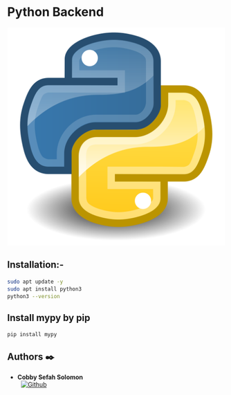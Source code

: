 # Python Backend

![Python](./0x00-python_variable_annotations/main_files/Python_LOGO.png)

## Installation:-

```bash
sudo apt update -y
sudo apt install python3
python3 --version
```

## Install mypy by pip

```bash
pip install mypy
```

## Authors :black_nib:

- **Cobby Sefah Solomon** &nbsp;&nbsp;&nbsp;&nbsp;&nbsp;&nbsp; <br />
  &nbsp;&nbsp;[<img height="" src="https://img.shields.io/static/v1?label=&message=GitHub&color=181717&logo=GitHub&logoColor=f2f2f2&labelColor=2F333A" alt="Github">](https://github.com/hunterxcobby)
